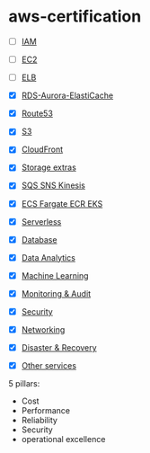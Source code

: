 # aws-certification

- [ ] [IAM](./saa-c03/IAM/README.md)
- [ ] [EC2](./saa-c03/EC2/README.md)
- [ ] [ELB](./saa-c03/ELB/README.md)
- [X] [RDS-Aurora-ElastiCache](./saa-c03/RDS-Aurora-ElastiCache/README.md)
- [X] [Route53](./saa-c03/Route53/README.md)
- [X] [S3](./saa-c03/S3/README.md)
- [X] [CloudFront](./saa-c03/CloudFront/README.md)
- [X] [Storage extras](./saa-c03/storage-extras/README.md)
- [X] [SQS SNS Kinesis](./saa-c03/SQS-SNS-Kinesis/README.md)
- [X] [ECS Fargate ECR EKS](./saa-c03/containers/README.md)
- [X] [Serverless](./saa-c03/serverless/README.md)
- [X] [Database](./saa-c03/database/README.md)
- [X] [Data Analytics](./saa-c03/data-analytics/README.md)
- [X] [Machine Learning](./saa-c03/machine-learning/README.md)
- [X] [Monitoring & Audit](./saa-c03/monitoring-audit/README.md)
- [X] [Security](./saa-c03/security/README.md)
- [X] [Networking](./saa-c03/networking/README.md)
- [X] [Disaster & Recovery](./saa-c03/disaster-recovery/README.md)
- [X] [Other services](./saa-c03/other-services/README.md)


5 pillars:
- Cost
- Performance
- Reliability
- Security
- operational excellence